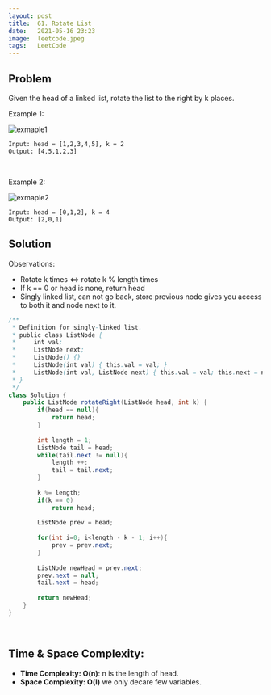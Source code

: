 ```yaml
---
layout: post 
title:  61. Rotate List
date:   2021-05-16 23:23
image:  leetcode.jpeg
tags:   LeetCode
---
```


## Problem

Given the head of a linked list, rotate the list to the right by k places.

Example 1:

![exmaple1](https://assets.leetcode.com/uploads/2020/11/13/rotate1.jpg)

```
Input: head = [1,2,3,4,5], k = 2
Output: [4,5,1,2,3]
```

<!-- Line breaks -->
<br />

Example 2: 

![exmaple2](https://assets.leetcode.com/uploads/2020/11/13/roate2.jpg)

```
Input: head = [0,1,2], k = 4
Output: [2,0,1]
```

## Solution

Observations:

* Rotate k times  <=> rotate k % length times
* If k == 0 or head is none, return head
* Singly linked list, can not go back, store previous node gives you access to both it and node next to it.

```java
/**
 * Definition for singly-linked list.
 * public class ListNode {
 *     int val;
 *     ListNode next;
 *     ListNode() {}
 *     ListNode(int val) { this.val = val; }
 *     ListNode(int val, ListNode next) { this.val = val; this.next = next; }
 * }
 */
class Solution {
    public ListNode rotateRight(ListNode head, int k) {
        if(head == null){
            return head;
        }
        
        int length = 1;
        ListNode tail = head;
        while(tail.next != null){
            length ++;
            tail = tail.next;
        }
        
        k %= length;
        if(k == 0)
            return head;
        
        ListNode prev = head;
      
        for(int i=0; i<length - k - 1; i++){
            prev = prev.next;
        }
        
        ListNode newHead = prev.next;
        prev.next = null;
        tail.next = head;
        
        return newHead;
    }
}
```

<!-- Line breaks -->
<br />

## Time & Space Complexity:

* **Time Complexity: O(n)**: n is the length of head.
* **Space Complexity: O(l)** we only decare few variables.
